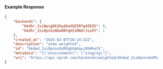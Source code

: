 <!-- Code generated for API Clients. DO NOT EDIT. -->

#### Example Response

```json
{
	"backends": {
		"bkdhr_2si0pigDk2OydbaXUZ5Rfg4ZKZU": 0,
		"bkdhr_2si0pnSzADw0BYqHIsMAOrJszUY": 1
	},
	"created_at": "2025-02-07T10:14:32Z",
	"description": "acme weighted",
	"id": "bkdwd_2si0pnnvOxMVgbhpHayz0XWheCk",
	"metadata": "{\"environment\": \"staging\"}",
	"uri": "https://api.ngrok.com/backends/weighted/bkdwd_2si0pnnvOxMVgbhpHayz0XWheCk"
}
```
